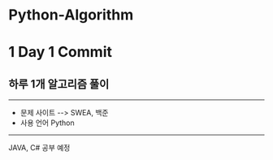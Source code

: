 # Python-Algorithm
# 1 Day 1 Commit  

## 하루 1개 알고리즘 풀이  
---
- 문제 사이트 --> SWEA, 백준  
- 사용 언어 Python


---
JAVA, C# 공부 예정
